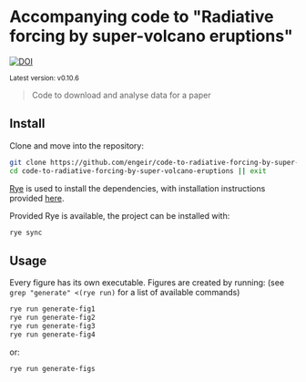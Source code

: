 # Accompanying code to "Radiative forcing by super-volcano eruptions"

[![DOI](https://zenodo.org/badge/724130844.svg)](https://zenodo.org/badge/latestdoi/724130844)

<sup>Latest version: v0.10.6</sup> <!-- x-release-please-version -->

> Code to download and analyse data for a paper

## Install

Clone and move into the repository:

```bash
git clone https://github.com/engeir/code-to-radiative-forcing-by-super-volcano-eruptions.git
cd code-to-radiative-forcing-by-super-volcano-eruptions || exit
```

[Rye](rye.astral.sh) is used to install the dependencies, with installation instructions
provided [here](https://rye.astral.sh/guide/installation/).

Provided Rye is available, the project can be installed with:

```bash
rye sync
```

## Usage

Every figure has its own executable. Figures are created by running: (see
`grep "generate" <(rye run)` for a list of available commands)

```bash
rye run generate-fig1
rye run generate-fig2
rye run generate-fig3
rye run generate-fig4
```

or:

```bash
rye run generate-figs
```
